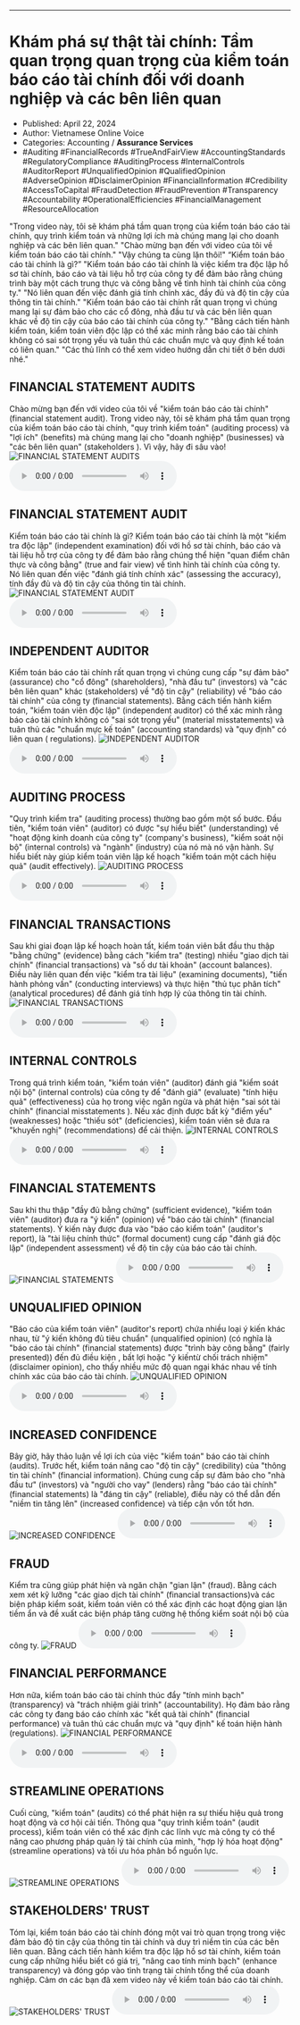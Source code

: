 
---

# Khám phá sự thật tài chính: Tầm quan trọng quan trọng của kiểm toán báo cáo tài chính đối với doanh nghiệp và các bên liên quan

- Published: April 22, 2024
- Author: Vietnamese Online Voice
- Categories: Accounting / **Assurance Services**
- #Auditing #FinancialRecords #TrueAndFairView #AccountingStandards #RegulatoryCompliance #AuditingProcess #InternalControls #AuditorReport #UnqualifiedOpinion #QualifiedOpinion #AdverseOpinion #DisclaimerOpinion #FinancialInformation #Credibility #AccessToCapital #FraudDetection #FraudPrevention #Transparency #Accountability #OperationalEfficiencies #FinancialManagement #ResourceAllocation

"Trong video này, tôi sẽ khám phá tầm quan trọng của kiểm toán báo cáo tài chính, quy trình kiểm toán và những lợi ích mà chúng mang lại cho doanh nghiệp và các bên liên quan." "Chào mừng bạn đến với video của tôi về kiểm toán báo cáo tài chính." "Vậy chúng ta cùng lặn thôi!" “Kiểm toán báo cáo tài chính là gì?” "Kiểm toán báo cáo tài chính là việc kiểm tra độc lập hồ sơ tài chính, báo cáo và tài liệu hỗ trợ của công ty để đảm bảo rằng chúng trình bày một cách trung thực và công bằng về tình hình tài chính của công ty." "Nó liên quan đến việc đánh giá tính chính xác, đầy đủ và độ tin cậy của thông tin tài chính." "Kiểm toán báo cáo tài chính rất quan trọng vì chúng mang lại sự đảm bảo cho các cổ đông, nhà đầu tư và các bên liên quan khác về độ tin cậy của báo cáo tài chính của công ty." "Bằng cách tiến hành kiểm toán, kiểm toán viên độc lập có thể xác minh rằng báo cáo tài chính không có sai sót trọng yếu và tuân thủ các chuẩn mực và quy định kế toán có liên quan." "Các thủ lĩnh có thể xem video hướng dẫn chi tiết ở bên dưới nhé."


## FINANCIAL STATEMENT AUDITS

Chào mừng bạn đến với video của tôi về "kiểm toán báo cáo tài chính" (financial statement audit). Trong video này, tôi sẽ khám phá tầm quan trọng của kiểm toán báo cáo tài chính, "quy trình kiểm toán" (auditing process) và "lợi ích" (benefits) mà chúng mang lại cho "doanh nghiệp" (businesses) và "các bên liên quan" (stakeholders ). Vì vậy, hãy đi sâu vào!
![FINANCIAL STATEMENT AUDITS](https://http-archiver-apis-production-80.schnworks.com/storage/images/transitions/2024-04-22/transition-4922221280-Montserrat-Bold-512DA8.jpg)
<audio controls>
    <source src="https://http-archiver-apis-production-80.schnworks.com/storage/audio/file-14852311393.mp3" type="audio/mpeg">
</audio>



## FINANCIAL STATEMENT AUDIT

Kiểm toán báo cáo tài chính là gì? Kiểm toán báo cáo tài chính là một "kiểm tra độc lập" (independent examination) đối với hồ sơ tài chính, báo cáo và tài liệu hỗ trợ của công ty để đảm bảo rằng chúng thể hiện "quan điểm chân thực và công bằng" (true and fair view) về tình hình tài chính của công ty. Nó liên quan đến việc "đánh giá tính chính xác" (assessing the accuracy), tính đầy đủ và độ tin cậy của thông tin tài chính.
![FINANCIAL STATEMENT AUDIT](https://http-archiver-apis-production-80.schnworks.com/storage/images/transitions/2024-04-22/transition--443307263-Montserrat-Regular-7B1FA2.jpg)
<audio controls>
    <source src="https://http-archiver-apis-production-80.schnworks.com/storage/audio/file-24645904120.mp3" type="audio/mpeg">
</audio>



## INDEPENDENT AUDITOR

Kiểm toán báo cáo tài chính rất quan trọng vì chúng cung cấp "sự đảm bảo" (assurance) cho "cổ đông" (shareholders), "nhà đầu tư" (investors) và "các bên liên quan" khác (stakeholders) về "độ tin cậy" (reliability) về "báo cáo tài chính" của công ty (financial statements). Bằng cách tiến hành kiểm toán, "kiểm toán viên độc lập" (independent auditor) có thể xác minh rằng báo cáo tài chính không có "sai sót trọng yếu" (material misstatements) và tuân thủ các "chuẩn mực kế toán" (accounting standards) và "quy định" có liên quan ( regulations).
![INDEPENDENT AUDITOR](https://http-archiver-apis-production-80.schnworks.com/storage/images/transitions/2024-04-22/transition-28314733265-Montserrat-Black-673AB7.jpg)
<audio controls>
    <source src="https://http-archiver-apis-production-80.schnworks.com/storage/audio/file-50408930343.mp3" type="audio/mpeg">
</audio>



## AUDITING PROCESS

"Quy trình kiểm tra" (auditing process) thường bao gồm một số bước. Đầu tiên, "kiểm toán viên" (auditor) có được "sự hiểu biết" (understanding) về "hoạt động kinh doanh của công ty" (company's business), "kiểm soát nội bộ" (internal controls) và "ngành" (industry) của nó mà nó vận hành. Sự hiểu biết này giúp kiểm toán viên lập kế hoạch "kiểm toán một cách hiệu quả" (audit effectively).
![AUDITING PROCESS](https://http-archiver-apis-production-80.schnworks.com/storage/images/transitions/2024-04-22/transition-27261494018-Montserrat-SemiBold-283593.jpg)
<audio controls>
    <source src="https://http-archiver-apis-production-80.schnworks.com/storage/audio/file-8870552356.mp3" type="audio/mpeg">
</audio>



## FINANCIAL TRANSACTIONS

Sau khi giai đoạn lập kế hoạch hoàn tất, kiểm toán viên bắt đầu thu thập "bằng chứng" (evidence) bằng cách "kiểm tra" (testing) nhiều "giao dịch tài chính" (financial transactions) ​​và "số dư tài khoản" (account balances). Điều này liên quan đến việc "kiểm tra tài liệu" (examining documents), "tiến hành phỏng vấn" (conducting interviews) và thực hiện "thủ tục phân tích" (analytical procedures) để đánh giá tính hợp lý của thông tin tài chính.
![FINANCIAL TRANSACTIONS](https://http-archiver-apis-production-80.schnworks.com/storage/images/transitions/2024-04-22/transition--12225834710-Montserrat-Bold-1A237E.jpg)
<audio controls>
    <source src="https://http-archiver-apis-production-80.schnworks.com/storage/audio/file-9049781907.mp3" type="audio/mpeg">
</audio>



## INTERNAL CONTROLS

Trong quá trình kiểm toán, "kiểm toán viên" (auditor) đánh giá "kiểm soát nội bộ" (internal controls) của công ty để "đánh giá" (evaluate) "tính hiệu quả" (effectiveness) của họ trong việc ngăn ngừa và phát hiện "sai sót tài chính" (financial misstatements ). Nếu xác định được bất kỳ "điểm yếu" (weaknesses) hoặc "thiếu sót" (deficiencies), kiểm toán viên sẽ đưa ra "khuyến nghị" (recommendations) để cải thiện.
![INTERNAL CONTROLS](https://http-archiver-apis-production-80.schnworks.com/storage/images/transitions/2024-04-22/transition--9657406052-Montserrat-SemiBold-4A148C.jpg)
<audio controls>
    <source src="https://http-archiver-apis-production-80.schnworks.com/storage/audio/file-27887931635.mp3" type="audio/mpeg">
</audio>



## FINANCIAL STATEMENTS

Sau khi thu thập "đầy đủ bằng chứng" (sufficient evidence), "kiểm toán viên" (auditor) đưa ra "ý kiến" (opinion) về "báo cáo tài chính" (financial statements). Ý kiến ​​này được đưa vào "báo cáo kiểm toán" (auditor's report), là "tài liệu chính thức" (formal document) cung cấp "đánh giá độc lập" (independent assessment) về độ tin cậy của báo cáo tài chính.
![FINANCIAL STATEMENTS](https://http-archiver-apis-production-80.schnworks.com/storage/images/transitions/2024-04-22/transition--21163170028-Montserrat-SemiBold-303F9F.jpg)
<audio controls>
    <source src="https://http-archiver-apis-production-80.schnworks.com/storage/audio/file-24253637891.mp3" type="audio/mpeg">
</audio>



## UNQUALIFIED OPINION

"Báo cáo của kiểm toán viên" (auditor's report) chứa nhiều loại ý kiến ​​khác nhau, từ "ý kiến ​​không đủ tiêu chuẩn" (unqualified opinion) (có nghĩa là "báo cáo tài chính" (financial statements) được "trình bày công bằng" (fairly presented)) đến đủ điều kiện , bất lợi hoặc "ý kiến ​​từ chối trách nhiệm" (disclaimer opinion), cho thấy nhiều mức độ quan ngại khác nhau về tính chính xác của báo cáo tài chính.
![UNQUALIFIED OPINION](https://http-archiver-apis-production-80.schnworks.com/storage/images/transitions/2024-04-22/transition--12359533958-Montserrat-Bold-283593.jpg)
<audio controls>
    <source src="https://http-archiver-apis-production-80.schnworks.com/storage/audio/file-3122664055.mp3" type="audio/mpeg">
</audio>



## INCREASED CONFIDENCE

Bây giờ, hãy thảo luận về lợi ích của việc "kiểm toán" báo cáo tài chính (audits). Trước hết, kiểm toán nâng cao "độ tin cậy" (credibility) của "thông tin tài chính" (financial information). Chúng cung cấp sự đảm bảo cho "nhà đầu tư" (investors) và "người cho vay" (lenders) rằng "báo cáo tài chính" (financial statements) là "đáng tin cậy" (reliable), điều này có thể dẫn đến "niềm tin tăng lên" (increased confidence) và tiếp cận vốn tốt hơn.
![INCREASED CONFIDENCE](https://http-archiver-apis-production-80.schnworks.com/storage/images/transitions/2024-04-22/transition-19018245326-Montserrat-Thin-303F9F.jpg)
<audio controls>
    <source src="https://http-archiver-apis-production-80.schnworks.com/storage/audio/file-20267241074.mp3" type="audio/mpeg">
</audio>



## FRAUD

Kiểm tra cũng giúp phát hiện và ngăn chặn "gian lận" (fraud). Bằng cách xem xét kỹ lưỡng "các giao dịch tài chính" (financial transactions) ​​và các biện pháp kiểm soát, kiểm toán viên có thể xác định các hoạt động gian lận tiềm ẩn và đề xuất các biện pháp tăng cường hệ thống kiểm soát nội bộ của công ty.
![FRAUD](https://http-archiver-apis-production-80.schnworks.com/storage/images/transitions/2024-04-22/transition-37727801841-Montserrat-Thin-4A148C.jpg)
<audio controls>
    <source src="https://http-archiver-apis-production-80.schnworks.com/storage/audio/file-34000948585.mp3" type="audio/mpeg">
</audio>



## FINANCIAL PERFORMANCE

Hơn nữa, kiểm toán báo cáo tài chính thúc đẩy "tính minh bạch" (transparency) và "trách nhiệm giải trình" (accountability). Họ đảm bảo rằng các công ty đang báo cáo chính xác "kết quả tài chính" (financial performance) và tuân thủ các chuẩn mực và "quy định" kế toán hiện hành (regulations).
![FINANCIAL PERFORMANCE](https://http-archiver-apis-production-80.schnworks.com/storage/images/transitions/2024-04-22/transition-28265177529-Montserrat-ExtraBold-512DA8.jpg)
<audio controls>
    <source src="https://http-archiver-apis-production-80.schnworks.com/storage/audio/file-19246305628.mp3" type="audio/mpeg">
</audio>



## STREAMLINE OPERATIONS

Cuối cùng, "kiểm toán" (audits) có thể phát hiện ra sự thiếu hiệu quả trong hoạt động và cơ hội cải tiến. Thông qua "quy trình kiểm toán" (audit process), kiểm toán viên có thể xác định các lĩnh vực mà công ty có thể nâng cao phương pháp quản lý tài chính của mình, "hợp lý hóa hoạt động" (streamline operations) và tối ưu hóa phân bổ nguồn lực.
![STREAMLINE OPERATIONS](https://http-archiver-apis-production-80.schnworks.com/storage/images/transitions/2024-04-22/transition--26734183347-Montserrat-SemiBold-283593.jpg)
<audio controls>
    <source src="https://http-archiver-apis-production-80.schnworks.com/storage/audio/file-72988972642.mp3" type="audio/mpeg">
</audio>



## STAKEHOLDERS' TRUST

Tóm lại, kiểm toán báo cáo tài chính đóng một vai trò quan trọng trong việc đảm bảo độ tin cậy của thông tin tài chính và duy trì niềm tin của các bên liên quan. Bằng cách tiến hành kiểm tra độc lập hồ sơ tài chính, kiểm toán cung cấp những hiểu biết có giá trị, "nâng cao tính minh bạch" (enhance transparency) và đóng góp vào tình trạng tài chính tổng thể của doanh nghiệp. Cảm ơn các bạn đã xem video này về kiểm toán báo cáo tài chính.
![STAKEHOLDERS' TRUST](https://http-archiver-apis-production-80.schnworks.com/storage/images/transitions/2024-04-22/transition--19332007407-Montserrat-Thin-7B1FA2.jpg)
<audio controls>
    <source src="https://http-archiver-apis-production-80.schnworks.com/storage/audio/file-13247405549.mp3" type="audio/mpeg">
</audio>

